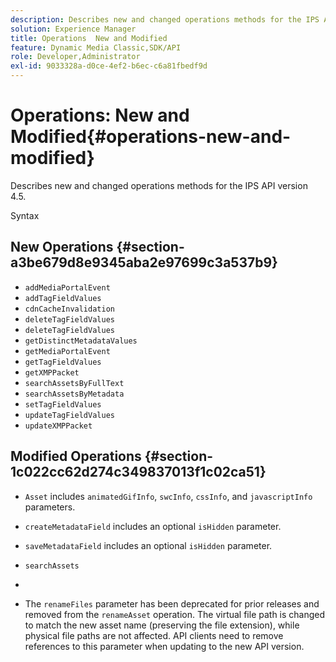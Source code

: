 ```yaml
---
description: Describes new and changed operations methods for the IPS API version 4.5.
solution: Experience Manager
title: Operations  New and Modified
feature: Dynamic Media Classic,SDK/API
role: Developer,Administrator
exl-id: 9033328a-d0ce-4ef2-b6ec-c6a81fbedf9d
---
```

# Operations: New and Modified{#operations-new-and-modified}

Describes new and changed operations methods for the IPS API version 4.5.

 Syntax 

## New Operations {#section-a3be679d8e9345aba2e97699c3a537b9}

* `addMediaPortalEvent` 
* `addTagFieldValues` 
* `cdnCacheInvalidation` 
* `deleteTagFieldValues` 
* `deleteTagFieldValues` 
* `getDistinctMetadataValues` 
* `getMediaPortalEvent` 
* `getTagFieldValues` 
* `getXMPPacket` 
* `searchAssetsByFullText` 
* `searchAssetsByMetadata` 
* `setTagFieldValues` 
* `updateTagFieldValues` 
* `updateXMPPacket`

## Modified Operations {#section-1c022cc62d274c349837013f1c02ca51}

* `Asset` includes `animatedGifInfo`, `swcInfo`, `cssInfo`, and `javascriptInfo` parameters. 

* `createMetadataField` includes an optional `isHidden` parameter. 

* `saveMetadataField` includes an optional `isHidden` parameter. 

* `searchAssets` 
* 
* The `renameFiles` parameter has been deprecated for prior releases and removed from the `renameAsset` operation. The virtual file path is changed to match the new asset name (preserving the file extension), while physical file paths are not affected. API clients need to remove references to this parameter when updating to the new API version.
